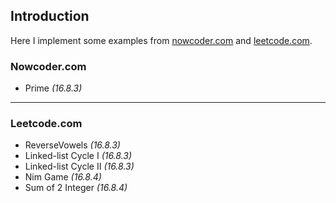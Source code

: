 ## Introduction
Here I implement some examples from [nowcoder.com](http://www.nowcoder.com/) and [leetcode.com](http://www.leetcode.com).





### Nowcoder.com
*  Prime	*(16.8.3)*



-----



### Leetcode.com
* ReverseVowels	*(16.8.3)*
* Linked-list Cycle I	*(16.8.3)*
* Linked-list Cycle II	*(16.8.3)*
* Nim Game	*(16.8.4)*
* Sum of 2 Integer	*(16.8.4)*